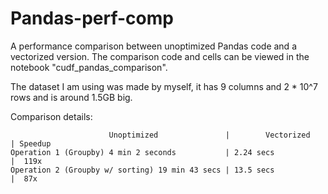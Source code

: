 # Pandas-perf-comp
A performance comparison between unoptimized Pandas code and a vectorized version. The comparison code and cells can be viewed in the notebook "cudf_pandas_comparison".

The dataset I am using was made by myself, it has 9 columns and 2 * 10^7 rows and is around 1.5GB big.

Comparison details:

                          Unoptimized               |        Vectorized    | Speedup
    Operation 1 (Groupby) 4 min 2 seconds           | 2.24 secs            |  119x
    Operation 2 (Groupby w/ sorting) 19 min 43 secs | 13.5 secs            |  87x

